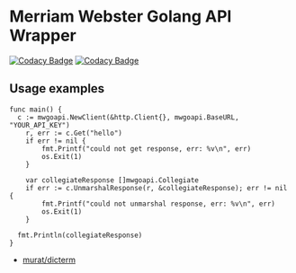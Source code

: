 # Merriam Webster Golang API Wrapper

[![Codacy Badge](https://app.codacy.com/project/badge/Grade/eaa91a77066b494b8c357992f12a979b)](https://www.codacy.com/gh/murat/mwgoapi/dashboard?utm_source=github.com&utm_medium=referral&utm_content=murat/mwgoapi&utm_campaign=Badge_Grade)
[![Codacy Badge](https://app.codacy.com/project/badge/Coverage/eaa91a77066b494b8c357992f12a979b)](https://www.codacy.com/gh/murat/mwgoapi/dashboard?utm_source=github.com&utm_medium=referral&utm_content=murat/mwgoapi&utm_campaign=Badge_Coverage)

## Usage examples

```golang
func main() {
  c := mwgoapi.NewClient(&http.Client{}, mwgoapi.BaseURL, "YOUR_API_KEY")
	r, err := c.Get("hello")
	if err != nil {
		fmt.Printf("could not get response, err: %v\n", err)
		os.Exit(1)
	}

	var collegiateResponse []mwgoapi.Collegiate
	if err := c.UnmarshalResponse(r, &collegiateResponse); err != nil {
		fmt.Printf("could not unmarshal response, err: %v\n", err)
		os.Exit(1)
	}

  fmt.Println(collegiateResponse)
}
```

-   [murat/dicterm](https://github.com/murat/dicterm)
